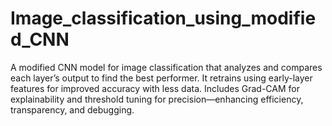 # Image_classification_using_modified_CNN
A modified CNN model for image classification that analyzes and compares each layer’s output to find the best performer. It retrains using early-layer features for improved accuracy with less data. Includes Grad-CAM for explainability and threshold tuning for precision—enhancing efficiency, transparency, and debugging.
